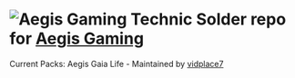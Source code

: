 ![Aegis Gaming](http://i.imgur.com/iGjFc0C.png)
Technic Solder repo for [Aegis Gaming](http://aegisgaming.org/)
=======
Current Packs: 
Aegis Gaia Life - Maintained by [vidplace7](https://github.com/vidplace7)